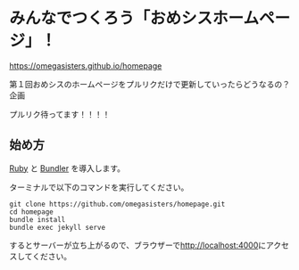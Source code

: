 # みんなでつくろう「おめシスホームページ」！

https://omegasisters.github.io/homepage

第１回おめシスのホームページをプルリクだけで更新していったらどうなるの？企画

プルリク待ってます！！！！

## 始め方

[Ruby](https://www.ruby-lang.org/ja/) と [Bundler](https://bundler.io/) を導入します。

ターミナルで以下のコマンドを実行してください。

```
git clone https://github.com/omegasisters/homepage.git
cd homepage
bundle install
bundle exec jekyll serve
```

するとサーバーが立ち上がるので、ブラウザーで<http://localhost:4000>にアクセスしてください。

